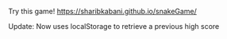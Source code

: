 Try this game! https://sharibkabani.github.io/snakeGame/ 

Update:
Now uses localStorage to retrieve a previous high score
